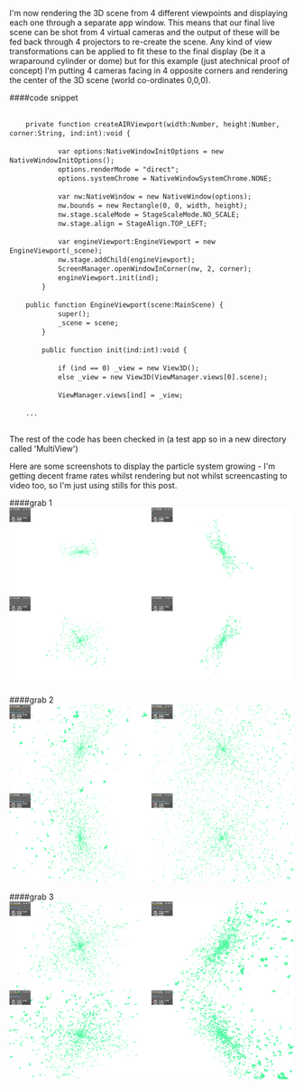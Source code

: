 I'm now rendering the 3D scene from 4 different viewpoints and displaying each one through a separate app window. This means that our final live scene can be shot from 4 virtual cameras and the output of these will be fed back through 4 projectors to re-create the scene. Any kind of view transformations can be applied to fit these to the final display (be it a wraparound cylinder or dome) but for this example (just atechnical proof of concept) I'm putting 4 cameras facing in 4 opposite corners and rendering the center of the 3D scene (world co-ordinates 0,0,0). 

####code snippet

```

	private function createAIRViewport(width:Number, height:Number, corner:String, ind:int):void {
			
			var options:NativeWindowInitOptions = new NativeWindowInitOptions();
			options.renderMode = "direct";
			options.systemChrome = NativeWindowSystemChrome.NONE;

			var nw:NativeWindow = new NativeWindow(options);
			nw.bounds = new Rectangle(0, 0, width, height);
			nw.stage.scaleMode = StageScaleMode.NO_SCALE;
			nw.stage.align = StageAlign.TOP_LEFT;

			var engineViewport:EngineViewport = new EngineViewport(_scene);
			nw.stage.addChild(engineViewport);
			ScreenManager.openWindowInCorner(nw, 2, corner);
			engineViewport.init(ind);
		}
	
	public function EngineViewport(scene:MainScene) {
			super();
			_scene = scene;
		}
		
		public function init(ind:int):void {

			if (ind == 0) _view = new View3D();
			else _view = new View3D(ViewManager.views[0].scene);

			ViewManager.views[ind] = _view;

	...


```

The rest of the code has been checked in (a test app so in a new directory called 'MultiView') 

Here are some screenshots to display the particle system growing - I'm getting decent frame rates whilst rendering but not whilst screencasting to video too, so I'm just using stills for this post.

####grab 1
![Shot1](../project_images/particles/MultiViewParticles_1.jpg?raw=true "Shot1")

####grab 2
![Shot2](../project_images/particles/MultiViewParticles_2.jpg?raw=true "Shot2")

####grab 3
![Shot3](../project_images/particles/MultiViewParticles_3.jpg?raw=true "Shot3")
